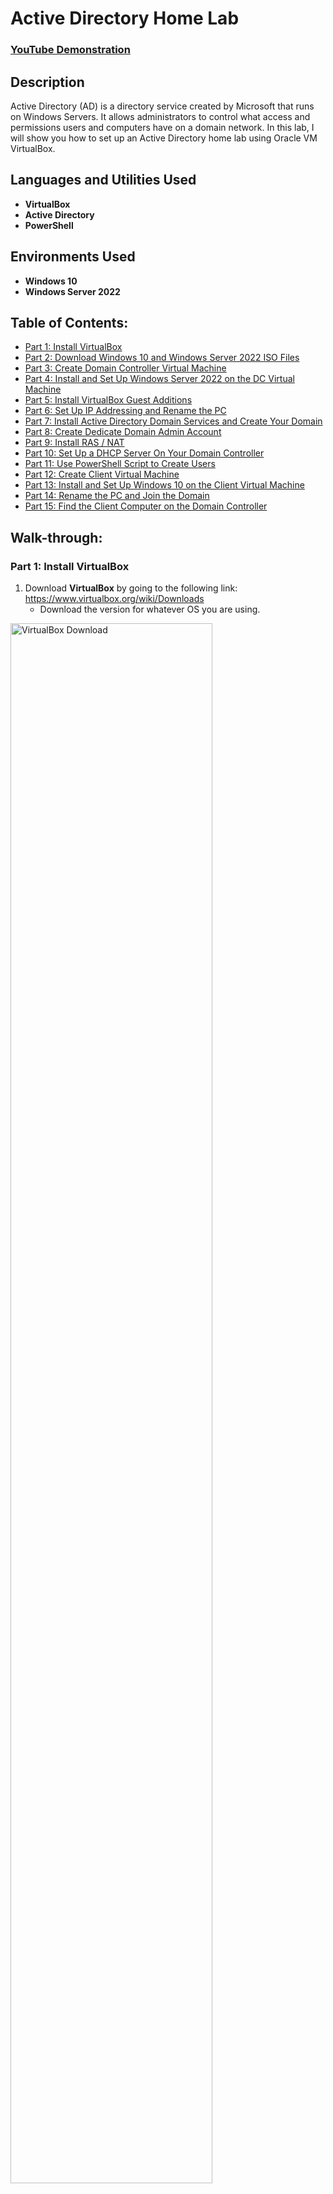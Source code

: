 # Active Directory Home Lab

 ### [YouTube Demonstration](https://youtu.be/7eJexJVCqJo)

## Description
Active Directory (AD) is a directory service created by Microsoft that runs on Windows Servers. It allows administrators to control what access and permissions users and computers have on a domain network. In this lab, I will show you how to set up an Active Directory home lab using Oracle VM VirtualBox.
<br />

## Languages and Utilities Used

* **VirtualBox** 
* **Active Directory**
* **PowerShell**

## Environments Used

* **Windows 10**
* **Windows Server 2022**

## Table of Contents:

   * [Part 1: Install VirtualBox](#part-1-install-virtualbox)
   * [Part 2: Download Windows 10 and Windows Server 2022 ISO Files](#part-2-download-windows-10-and-windows-server-2022-iso-files)
   * [Part 3: Create Domain Controller Virtual Machine](#part-3-create-domain-controller-virtual-machine)
   * [Part 4: Install and Set Up Windows Server 2022 on the DC Virtual Machine](#part-4-install-and-set-up-windows-server-2022-on-the-dc-virtual-machine)
   * [Part 5: Install VirtualBox Guest Additions](#part-5-install-virtualbox-guest-additions)
   * [Part 6: Set Up IP Addressing and Rename the PC](#part-6-set-up-ip-addressing-and-rename-the-pc)
   * [Part 7: Install Active Directory Domain Services and Create Your Domain](#part-7-install-active-directory-domain-services-and-create-your-domain)
   * [Part 8: Create Dedicate Domain Admin Account](#part-8-create-dedicate-domain-admin-account)
   * [Part 9: Install RAS / NAT](#part-9-install-ras--nat)
   * [Part 10: Set Up a DHCP Server On Your Domain Controller](#part-10-set-up-a-dhcp-server-on-your-domain-controller)
   * [Part 11: Use PowerShell Script to Create Users](#part-11-use-powershell-script-to-create-users)
   * [Part 12: Create Client Virtual Machine](#part-12-create-client-virtual-machine)
   * [Part 13: Install and Set Up Windows 10 on the Client Virtual Machine](#part-13-install-and-set-up-windows-10-on-the-client-virtual-machine)
   * [Part 14: Rename the PC and Join the Domain](#part-14-rename-the-pc-and-join-the-domain)
   * [Part 15: Find the Client Computer on the Domain Controller](#part-15-find-the-client-computer-on-the-domain-controller)

## Walk-through:

### Part 1: Install VirtualBox

1. Download **VirtualBox** by going to the following link: https://www.virtualbox.org/wiki/Downloads
   * Download the version for whatever OS you are using.

<img src="https://user-images.githubusercontent.com/117882385/224390278-d7e4222c-6e2c-4eb8-8d43-ec41a3b8ec11.jpg" height="80%" width="80%" alt="VirtualBox Download"/>

2. Download the **VirtualBox Extension Pack** from the same page.

<img src="https://user-images.githubusercontent.com/117882385/224393765-d360956a-1bce-4199-830a-830e4551c8f8.jpg" height="80%" width="80%" alt="VirtualBox Extension Pack Download"/>

4. Open the files you downloaded to install **VirtualBox** and the **VirtualBox Extension Pack**.

### Part 2: Download Windows 10 and Windows Server 2022 ISO Files

1. Download the **media creation tool** from the following link: https://www.microsoft.com/en-us/software-download/windows10

<img src="https://user-images.githubusercontent.com/117882385/224394320-fdba0899-5d7d-4051-9fc0-6e535e95f445.jpg" height="80%" width="80%" alt="Media Tool Download"/>

2. Run the tool and follow the steps to download the **Windows 10 ISO**.
   * There are instructions on the download page for how to use the tool to download the ISO file.

<img src="https://user-images.githubusercontent.com/117882385/224397663-9602b21e-1542-43bf-8f6e-ea403caa68d5.jpg" height="80%" width="80%" alt="Media Tool Download"/>

3. Download the **Windows Server 2022 ISO** from the following link: https://info.microsoft.com/ww-landing-windows-server-2022.html
   * You will have to fill out your information to register for the 180 day free trial in order to download the ISO file.

<img src="https://user-images.githubusercontent.com/117882385/224398317-e1b9868f-5b2f-49a5-8e75-3574c2115523.jpg" height="80%" width="80%" alt="Windows Server 2022 Download"/>

<img src="https://user-images.githubusercontent.com/117882385/224398502-2423adc9-b7a8-4e1a-ad06-e3c34503effd.jpg" height="80%" width="80%" alt="Windows Server 2022 Download"/>

### Part 3: Create Domain Controller Virtual Machine

1. Open **VirtualBox**.
2. Click **New** from the top menu bar to set up a new machine.

<img src="https://user-images.githubusercontent.com/117882385/224441280-8631c621-ded8-4810-ba97-c778ac5b2bbb.jpg" height="80%" width="80%" alt="DC Virtual Machine Creation"/>

3. Name the machine '**DC**' for Domain Controller.
4. From the dropdown next to **Version**, select **Other Windows (64 bit)**, and click **Next**.

<img src="https://user-images.githubusercontent.com/117882385/224441366-df922c98-ad0d-4d63-a20a-5287583c4c86.jpg" height="80%" width="80%" alt="DC Virtual Machine Creation"/>

5. On the next screen set the amount of **RAM** and the number of **CPUs** you want to use.
   * If you have at least 8GB of RAM on your host computer, setting the RAM to 2048MB works pretty well.
   * I suggest setting the processors to at least 2 CPUs.

<img src="https://user-images.githubusercontent.com/117882385/224441587-15a6e9d6-e613-40f2-96b8-027ab11f0d0c.jpg" height="80%" width="80%" alt="DC Virtual Machine Creation"/>

6. Click **Next** through the rest of the screens, and click **Finish** on the last screen.

<img src="https://user-images.githubusercontent.com/117882385/224441678-48b2e4cc-54c6-4e31-96e2-2cf707c133da.jpg" height="80%" width="80%" alt="DC Virtual Machine Creation"/>

7. Select **Settings** from the top menu to edit the settings of the virtual machine you just created.

<img src="https://user-images.githubusercontent.com/117882385/224441749-08b26115-ba8b-4787-b4e7-1e3bda9c980f.jpg" height="80%" width="80%" alt="DC Virtual Machine Creation"/>

8. Go to the **Advanced** tab and set both the dropdowns next to **Shared Clipboard** and **Drag ‘n Drop** to **Bidirectional**.
   * Shared clipboard allows you to copy/paste between your host computer and the virtual machine.
   * Drag ‘n Drop allows you to drag/drop files between your host computer and the virtual machine.

<img src="https://user-images.githubusercontent.com/117882385/224433773-2a570a20-36cb-4f7b-aa43-a10cf459f4ee.jpg" height="80%" width="80%" alt="DC Virtual Machine Creation"/>

9. Select **Network** from the left menu.
   * The first network adapter is already enabled and set to **NAT**. It connects to our home internet. You need to enable a second network adapter that will connect to our internal VirtualBox network.

<img src="https://user-images.githubusercontent.com/117882385/224433868-7205d48f-e381-44ee-a966-d8b14c2f7d90.jpg" height="80%" width="80%" alt="DC Virtual Machine Creation"/>

10. Select **Adapter 2**.
11. Select the checkbox next to **Enable Network Adapter**.
12. From the dropdown next to **Attached to** select **Internal Network**.
13. Click **OK** in the bottom right corner to close the settings.

<img src="https://user-images.githubusercontent.com/117882385/224434172-88a61379-77cd-4b1e-96e8-795f8d84a963.jpg" height="80%" width="80%" alt="DC Virtual Machine Creation"/>

### Part 4: Install and Set Up Windows Server 2022 on the DC Virtual Machine

1. Double click the **DC** virtual machine, and it will start in a new window that appears.
   * Once it has loaded a box will appear that says your virtual machine failed to boot. This is because you have not installed the actual operating system yet.

<img src="https://user-images.githubusercontent.com/117882385/224505813-ebc2b305-c5c8-475a-bb90-082940bf36c5.jpg" height="80%" width="80%" alt="Windows Server 2022 Installation"/>

2. Click the dropdown arrow in the box next to **DVD**, and navigate to the folder where you downloaded the **Windows Server 2022 ISO**.

<img src="https://user-images.githubusercontent.com/117882385/224505534-f4f08ad3-c33e-47a2-b615-8ec8e0cb0891.jpg" height="80%" width="80%" alt="Windows Server 2022 Installation"/>

<img src="https://user-images.githubusercontent.com/117882385/224506425-5b203898-0eb8-4336-9573-b4649dc786c0.jpg" height="80%" width="80%" alt="Windows Server 2022 Installation"/>

3. Select the **Windows Server 2022 ISO** file, and click **Open**.

<img src="https://user-images.githubusercontent.com/117882385/224506302-b6dd876a-95bd-49f8-9cf3-f22734d63eb6.jpg" height="80%" width="80%" alt="Windows Server 2022 Installation"/>

4. Click **Mount and Retry Boot** to restart your virtual machine.

<img src="https://user-images.githubusercontent.com/117882385/224515231-0783677c-2897-4623-b6a1-4e0d813ed48b.jpg" height="80%" width="80%" alt="Windows Server 2022 Installation"/>

5. Once your VM restarts, the **Microsoft Server Operating System Setup** tool will appear. Click **Next** and **Install** now.

<img src="https://user-images.githubusercontent.com/117882385/224515262-fa5c0d30-c3a5-4cd4-8882-5fde0ec7bb06.jpg" height="80%" width="80%" alt="Windows Server 2022 Installation"/>

<img src="https://user-images.githubusercontent.com/117882385/224515265-8b60f1bc-e646-4138-8137-2e14debbdcd3.jpg" height="80%" width="80%" alt="Windows Server 2022 Installation"/>

6. Select **Windows Server 2022 Standard Evaluation (Desktop Experience)**, and click **Next**.
   * If you select an option that does not say ‘Desktop Experience’ you won’t have a GUI.

<img src="https://user-images.githubusercontent.com/117882385/224515309-d6d192f9-7875-4c7a-8b89-151ef646b95c.jpg" height="80%" width="80%" alt="Windows Server 2022 Installation"/>

7. Click the checkbox next to **I accept the license terms**, and click **Next**.

<img src="https://user-images.githubusercontent.com/117882385/224515313-639c5eaf-3246-4daa-8f47-bb2d205c84d3.jpg" height="80%" width="80%" alt="Windows Server 2022 Installation"/>

8. Select **Custom: Install Windows only (advanced)** since this is the first time you are installing Windows on this machine.

<img src="https://user-images.githubusercontent.com/117882385/224515516-dd14c013-cc96-4101-bd0d-9233e0c9008a.jpg" height="80%" width="80%" alt="Windows Server 2022 Installation"/>

9. Click **Next**, and the tool will install **Windows Server 2022** on your machine.
   * During installation your virtual machine will restart several times. You will see a black screen that says '**Press any key to boot from CD or DVD**'. Just do not press any buttons until your machine has booted into Windows.

<img src="https://user-images.githubusercontent.com/117882385/224515654-5fe9ae14-75f8-4ddb-8956-9fb73feb4e2b.jpg" height="80%" width="80%" alt="Windows Server 2022 Installation"/>

<img src="https://user-images.githubusercontent.com/117882385/224515660-034307be-b95b-484c-903d-96a88050ce16.jpg" height="80%" width="80%" alt="Windows Server 2022 Installation"/>

<img src="https://user-images.githubusercontent.com/117882385/224515688-e98f76a8-2d81-44ad-9afc-a963f0668c3c.jpg" height="80%" width="80%" alt="Windows Server 2022 Installation"/>

10. Once your virtual machine has booted into Windows you will need to set a password for the Administrator account.
    * Your password can be anything but I just use something simple like '**Password1**' if you are just using it for a lab environment.

<img src="https://user-images.githubusercontent.com/117882385/224515746-90d207cf-51ff-4c6c-85e4-8384ce739d30.jpg" height="80%" width="80%" alt="Windows Server 2022 Installation"/>

11. Once you are at the Windows lock screen, select **Input** from the top menu of your VM, and select the **Keyboard** to see the keystroke you need to press to unlock your machine. 

12. Select **Insert Ctrl-Alt-Delete**, or press the keystroke you see next to it to unlock your machine.

<img src="https://user-images.githubusercontent.com/117882385/224515748-aa7e4963-4dcd-414f-9d6f-7accd1c90b1e.jpg" height="80%" width="80%" alt="Windows Server 2022 Installation"/>

13. Enter the password you created for the Administrator account to log in to your Windows Server.

<img src="https://user-images.githubusercontent.com/117882385/224515808-99425407-ef21-477f-ac70-7e5f301f2c4a.jpg" height="80%" width="80%" alt="Windows Server 2022 Installation"/>

### Part 5: Install VirtualBox Guest Additions

1. Select **Devices** from the top menu of your VM, and click **Insert Guest Additions CD Image**.

<img src="https://user-images.githubusercontent.com/117882385/224579642-ab19a399-921f-4dfe-bf35-0b424f67b3d3.jpg" height="80%" width="80%" alt="VirtualBox Guest Additions Installation"/>

2. Open **File Explorer** from the bottom menu bar, and click **This PC**.

<img src="https://user-images.githubusercontent.com/117882385/224599787-12a3d080-b57d-49ba-a5ad-eb4cd176699d.jpg" height="80%" width="80%" alt="VirtualBox Guest Additions Installation"/>

3. Under **Devices and drives**, double click **CD Drive (D:) VirtualBox Guest Additions**.

<img src="https://user-images.githubusercontent.com/117882385/224600571-f40154f4-660e-44e9-8abe-5b481f94d896.jpg" height="80%" width="80%" alt="VirtualBox Guest Additions Installation"/>

4. Run the file named **VBoxWindowsAdditions-amd64**.

<img src="https://user-images.githubusercontent.com/117882385/224600590-e00958af-4c72-41a6-9e87-aee6f0960784.jpg" height="80%" width="80%" alt="VirtualBox Guest Additions Installation"/>

5. Click **Next** through the next couple screens, and click **Install**.

<img src="https://user-images.githubusercontent.com/117882385/224599923-60712666-fbb4-41d1-bca3-bb2d93def2e4.jpg" height="80%" width="80%" alt="VirtualBox Guest Additions Installation"/>

<img src="https://user-images.githubusercontent.com/117882385/224599969-641bef50-b0d1-4822-b1e1-487994a99468.jpg" height="80%" width="80%" alt="VirtualBox Guest Additions Installation"/>

<img src="https://user-images.githubusercontent.com/117882385/224599987-0f7f89e7-8969-4412-8b9e-35c0a9e01595.jpg" height="80%" width="80%" alt="VirtualBox Guest Additions Installation"/>

6. After Guest Additions has finished installing, select **I want to manually reboot later**, and click **Finish**.

<img src="https://user-images.githubusercontent.com/117882385/224600149-db9db64f-0c5b-4b48-af8b-9a3dd478f49b.jpg" height="80%" width="80%" alt="VirtualBox Guest Additions Installation"/>

7. Manually shut down the VM by clicking **Start**, clicking the power icon, and clicking **Shut down**.

<img src="https://user-images.githubusercontent.com/117882385/224600165-d37f4417-0652-4765-a3f9-5411c786a269.jpg" height="80%" width="80%" alt="VirtualBox Guest Additions Installation"/>

8. In the little popup that appears, click **Continue**.

<img src="https://user-images.githubusercontent.com/117882385/224600177-debb994c-799f-4bd1-b01e-2825b16a1019.jpg" height="80%" width="80%" alt="VirtualBox Guest Additions Installation"/>

### Part 6: Set Up IP Addressing and Rename the PC

1. Double click the **DC** machine to start it up again.

<img src="https://user-images.githubusercontent.com/117882385/224601921-dc83c6c3-f572-4221-be3c-99e27f9599d3.jpg" height="80%" width="80%" alt="IP Addressing Setup"/>

2. Log in to the Administrator account.

<img src="https://user-images.githubusercontent.com/117882385/224601976-bc8881a4-d424-4235-b0d9-57bc4aa3f648.jpg" height="80%" width="80%" alt="IP Addressing Setup"/>

3. Click the Network icon on the right side of the bottom menu bar, and click **Network** to open the network setting.

<img src="https://user-images.githubusercontent.com/117882385/224601999-f4b16ffc-c96b-4c0c-9e31-e91cbe8ab364.jpg" height="80%" width="80%" alt="IP Addressing Setup"/>

<img src="https://user-images.githubusercontent.com/117882385/224602016-f0f8914e-3c01-4fbe-902e-f6f460e325d6.jpg" height="80%" width="80%" alt="IP Addressing Setup"/>

4. Click **Change adapter options**.
   * You should see two network adapters in the window that pops up. You need to figure out which one connects to your home internet and which one will connect to your internal **VirtualBox** network.

<img src="https://user-images.githubusercontent.com/117882385/224602050-2a5beca9-9b9a-40a7-9a3b-f45cc9f13bb5.jpg" height="80%" width="80%" alt="IP Addressing Setup"/>

<img src="https://user-images.githubusercontent.com/117882385/224602069-7d41457f-7963-4a38-9b87-917e54154242.jpg" height="80%" width="80%" alt="IP Addressing Setup"/>

5. Right click the first network adapter, and select **Status**.

<img src="https://user-images.githubusercontent.com/117882385/224602111-2241d92b-04e4-440b-ae03-c4d1b1fff77c.jpg" height="80%" width="80%" alt="IP Addressing Setup"/>

6. In the window that pops up, click **Details**.

<img src="https://user-images.githubusercontent.com/117882385/224603586-4f6f5f1b-515c-4ec8-8de5-888d4b965d11.jpg" height="80%" width="80%" alt="IP Addressing Setup"/>

7. Check what IP address appears next to **IPv4 Address**.
   * If the IP address looks something like **10.0.2.15** it is probably connected to your home internet.
   * If the IP address looks something like **169.254.196.79**  it connects to the internal network.

<img src="https://user-images.githubusercontent.com/117882385/224603590-f087a3c6-a200-4795-a2ff-c8f6471d93dd.jpg" height="80%" width="80%" alt="IP Addressing Setup"/>

8. Close the **Details** window and the **Status** window.

<img src="https://user-images.githubusercontent.com/117882385/224603591-a15ce8c8-3991-46d4-b343-6d627688f358.jpg" height="80%" width="80%" alt="IP Addressing Setup"/>

9. Repeat **steps 5-8** for the second network adapter.

<img src="https://user-images.githubusercontent.com/117882385/224603799-9ba45ef0-4c28-49b4-805a-895d794281a7.jpg" height="80%" width="80%" alt="IP Addressing Setup"/>

<img src="https://user-images.githubusercontent.com/117882385/224603803-49b9fd83-1c69-4e65-88f5-76ac349713c3.jpg" height="80%" width="80%" alt="IP Addressing Setup"/>

<img src="https://user-images.githubusercontent.com/117882385/224603808-f59022d4-5d12-4b4f-8f3d-6949405c7e8e.jpg" height="80%" width="80%" alt="IP Addressing Setup"/>

10. Right click on the adapter connected to your home internet, and select **Rename**.

<img src="https://user-images.githubusercontent.com/117882385/224604032-fbc49fff-a391-47f6-9e57-23306d7884ef.jpg" height="80%" width="80%" alt="IP Addressing Setup"/>

11. Rename it to something like '**INTERNET**'.

<img src="https://user-images.githubusercontent.com/117882385/224604028-e15874c9-4912-4a94-9f61-dc3e6747e71d.jpg" height="80%" width="80%" alt="IP Addressing Setup"/>

12. Right click on the adapter that connects to the internal network, and select **Rename**.

<img src="https://user-images.githubusercontent.com/117882385/224604031-b01e529c-7e91-414f-96ff-1b41e00c72bb.jpg" height="80%" width="80%" alt="IP Addressing Setup"/>

13. Rename it to something like '**INTERNAL**'.

<img src="https://user-images.githubusercontent.com/117882385/224604814-8e099bf9-15a1-4677-8bb3-4938f396409f.jpg" height="80%" width="80%" alt="IP Addressing Setup"/>

14. Right click on the internal network adapter again, and select **Properties**.

<img src="https://user-images.githubusercontent.com/117882385/224604816-0fde3450-f8a2-4024-b2a1-65e1f9c43b87.jpg" height="80%" width="80%" alt="IP Addressing Setup"/>

15. Double click Internet **Protocol Version 4 (TCP/IPv4)**.

<img src="https://user-images.githubusercontent.com/117882385/224604817-b945bf6d-1ae7-4e5f-be68-c1ac075b61c7.jpg" height="80%" width="80%" alt="IP Addressing Setup"/>

16. Select **Use the following IP address**, and add the following information.
    * **IP address:** 172.16.0.1
    * **Subnet mask:** 255.255.255.0
    * **Default gateway:** (leave blank)
       * You do not need to add a default gateway because the domain controller itself will act as the default gateway.
    * **Preferred DNS server:** 127.0.0.1
       * 127.0.0.1 is a loopback address that refers to your IP address, so you can also use the server's IP address (172.16.0.1) as the DNS instead.

<img src="https://user-images.githubusercontent.com/117882385/224605123-062fe7c2-7116-4ce2-ab7f-05dc5eb3f21e.jpg" height="80%" width="80%" alt="IP Addressing Setup"/>

17. Click **OK** to save your settings.

<img src="https://user-images.githubusercontent.com/117882385/224605125-773fffa7-2e5a-4dd4-ba30-93d4751d88e3.jpg" height="80%" width="80%" alt="IP Addressing Setup"/>

18. Click **OK** again to close the **Properties** window.

<img src="https://user-images.githubusercontent.com/117882385/224605126-4dcc22d6-9b14-4041-98e2-1785c2659a86.jpg" height="80%" width="80%" alt="IP Addressing Setup"/>

19. Right click **Start**, and select **System**.

<img src="https://user-images.githubusercontent.com/117882385/224605241-d6fe3703-172d-41bb-bac9-bd9bbc67f94e.jpg" height="80%" width="80%" alt="Renaming the PC"/>

20. Click **Rename this PC**.

<img src="https://user-images.githubusercontent.com/117882385/224605242-8742927a-aa86-4705-9604-3f5f6a6c6e00.jpg" height="80%" width="80%" alt="Renaming the PC"/>

21. Rename it something like '**DC**' for Domain Controller, and click **Next**.

<img src="https://user-images.githubusercontent.com/117882385/224605916-0bd96565-2025-4290-b81b-9f95c1561f60.jpg" height="80%" width="80%" alt="Renaming the PC"/>

22. Click **Restart now**.

<img src="https://user-images.githubusercontent.com/117882385/224605918-1607b957-1434-4311-9994-238b360c53a6.jpg" height="80%" width="80%" alt="Renaming the PC"/>

23. In the little popup that appears, click **Continue**.

<img src="https://user-images.githubusercontent.com/117882385/224605919-2f304f2c-2027-4b05-80ef-ab0b4bb3aeed.jpg" height="80%" width="80%" alt="Renaming the PC"/>

### Part 7: Install Active Directory Domain Services, and Create Your Domain

1. Once you VM has restarted, log in to the **Administrator** account.

<img src="https://user-images.githubusercontent.com/117882385/224820059-654eb436-6569-4cef-ab93-b12eee32d148.jpg" height="80%" width="80%" alt="Active Directory Domain Services Installation"/>

2. The **Server Manager Dashboard** will automatically load up, and you need to click **Add roles and features** to open the **Add Roles and Features Wizard**.

<img src="https://user-images.githubusercontent.com/117882385/224820064-68e27ed4-0cac-4b39-908c-550a89976c1a.jpg" height="80%" width="80%" alt="Active Directory Domain Services Installation"/>

3. Click **Next** until you get to the page titled **Select destination server**.

<img src="https://user-images.githubusercontent.com/117882385/224820554-f43337f1-d206-4060-ac66-220067627b55.jpg" height="80%" width="80%" alt="Active Directory Domain Services Installation"/>

<img src="https://user-images.githubusercontent.com/117882385/224820549-f8a53ed1-474f-429b-921b-fb0d19aca93a.jpg" height="80%" width="80%" alt="Active Directory Domain Services Installation"/>

4. You should see the server you created named **DC**. Select it, and click **Next**.

<img src="https://user-images.githubusercontent.com/117882385/224820551-5009af3b-4c0d-4f74-ae96-f746dc9cbfde.jpg" height="80%" width="80%" alt="Active Directory Domain Services Installation"/>

5. On the next page titled **Select server roles**, click the box next to **Active Directory Domain Services**.

<img src="https://user-images.githubusercontent.com/117882385/224820552-b2530968-d71b-4fc7-9970-afc8a07b4c11.jpg" height="80%" width="80%" alt="Active Directory Domain Services Installation"/>

6. In the popup that appears, click **Add Features**.

<img src="https://user-images.githubusercontent.com/117882385/224871014-a5676608-edd1-45e3-af6f-e32d10879f46.jpg" height="80%" width="80%" alt="Active Directory Domain Services Installation"/>

7. Click **Next** through the next few pages, and click **Install**.

<img src="https://user-images.githubusercontent.com/117882385/224871005-5e5ee90c-7151-4128-9750-f57466137852.jpg" height="80%" width="80%" alt="Active Directory Domain Services Installation"/>

<img src="https://user-images.githubusercontent.com/117882385/224871009-e43405f7-f3ce-486d-954a-0cd4608efd09.jpg" height="80%" width="80%" alt="Active Directory Domain Services Installation"/>

<img src="https://user-images.githubusercontent.com/117882385/224871010-b32b5068-59c3-4e30-a9c0-edcae9cf4c9e.jpg" height="80%" width="80%" alt="Active Directory Domain Services Installation"/>

<img src="https://user-images.githubusercontent.com/117882385/224871012-23bfcc78-86ae-435d-b94e-cc9ba87558b1.jpg" height="80%" width="80%" alt="Active Directory Domain Services Installation"/>

8. Click **Close** to exit the **Add Roles and Features Wizard**.

<img src="https://user-images.githubusercontent.com/117882385/224871599-326b1442-a005-4856-9e0b-83d7d272440f.jpg" height="80%" width="80%" alt="Active Directory Domain Services Installation"/>

9. On the top right side of the **Server Manager Dashboard** you should see a flag icon with a yellow warning icon next to it. Click it.

<img src="https://user-images.githubusercontent.com/117882385/224871604-d8cc9b8f-6fcd-4bec-9e86-e60914e5a457.jpg" height="80%" width="80%" alt="Domain Creation"/>

10. From the menu that drops down, click **Promote this server to a domain controller**. This will open the **Active Directory Domain Services Configuration Wizard**.

<img src="https://user-images.githubusercontent.com/117882385/224871607-af0464e0-3927-4866-ba20-aac7410c79a3.jpg" height="80%" width="80%" alt="Domain Creation"/>

11. Select **Add a new forest**.
12. In the box next to **Root domain name**, add your domain name, and click **Next**.
    * You can name the domain anything you want, but for the purposes of this lab just use '**mydomain.com**'.

<img src="https://user-images.githubusercontent.com/117882385/224871608-66b34018-5547-400a-accc-ce4a8fdd9f85.jpg" height="80%" width="80%" alt="Domain Creation"/>

13. Type in a password and click **Next**. 
    * I suggest using '**Password1**' again if you are only using this for the lab.

<img src="https://user-images.githubusercontent.com/117882385/224871912-077b3383-0aa0-4a94-bc15-cf1756ed7b85.jpg" height="80%" width="80%" alt="Domain Creation"/>

14. Click **Next** through the next few pages, and click **Install**.

<img src="https://user-images.githubusercontent.com/117882385/224871918-1f6ee3d0-3a64-482a-ab92-c9886d9f13ef.jpg" height="80%" width="80%" alt="Domain Creation"/>

<img src="https://user-images.githubusercontent.com/117882385/224871920-19772698-8a0f-40d6-a398-d8526fa2f6e8.jpg" height="80%" width="80%" alt="Domain Creation"/>

<img src="https://user-images.githubusercontent.com/117882385/224871923-bf07f057-753e-436b-8800-97ca318146c8.jpg" height="80%" width="80%" alt="Domain Creation"/>

<img src="https://user-images.githubusercontent.com/117882385/224871924-442385ab-3679-4652-8865-78b0419bbb8a.jpg" height="80%" width="80%" alt="Domain Creation"/>

<img src="https://user-images.githubusercontent.com/117882385/224871926-dadcbe44-9bb9-412a-9cf4-629ae44beb63.jpg" height="80%" width="80%" alt="Domain Creation"/>

15. Once it has finished installing, you will see a popup that says '**You are about to be signed out**'. Click **Close**, and your VM will automatically restart.

<img src="https://user-images.githubusercontent.com/117882385/224872832-04b7bd0a-bc4f-4abd-85bf-fc5ab68cc1ba.jpg" height="80%" width="80%" alt="Domain Creation"/>

16. Once your VM has loaded back up, log in to the **Administrator** account again.
    * You will notice your account name now says '**MYDOMAIN\Administrator**'.

<img src="https://user-images.githubusercontent.com/117882385/224872833-6cff9ce7-128a-4212-a7ee-5a69379e0738.jpg" height="80%" width="80%" alt="Domain Creation"/>

### Part 8: Create Dedicate Domain Admin Account

1. Click **Start**, and select **Windows Administrative Tools**.

<img src="https://user-images.githubusercontent.com/117882385/224877711-7a5191ed-0036-4cba-a65c-decf231b07d4.jpg" height="80%" width="80%" alt="Domain Admin Account Creation"/>

2. From the options that drop down click **Active Directory Users and Computers**.

<img src="https://user-images.githubusercontent.com/117882385/224877714-8e5c797d-686c-461c-a63e-421dbd444acc.jpg" height="80%" width="80%" alt="Domain Admin Account Creation"/>

3. In the window that appears, right click **mydomain.com**.

<img src="https://user-images.githubusercontent.com/117882385/224877715-823fa8ca-bee2-4f62-9689-48e84ca20659.jpg" height="80%" width="80%" alt="Domain Admin Account Creation"/>

4. Hover over **New**, and select **Organizational Unit**.

<img src="https://user-images.githubusercontent.com/117882385/224877716-a3506d85-34b4-4513-8d6a-4f4bd86db798.jpg" height="80%" width="80%" alt="Domain Admin Account Creation"/>

5. In the box under Name, put it something like '**ADMINS**'. 

6. [OPTIONAL] Uncheck the box next to **Protect container from accidental deletion**, and click **OK**.
   * This just makes it easier to delete later.

<img src="https://user-images.githubusercontent.com/117882385/224877707-0c695f4f-8e57-4ae1-8917-cedb70218736.jpg" height="80%" width="80%" alt="Domain Admin Account Creation"/>

7. Right click the Organization Unit you just created named **ADMINS**.

<img src="https://user-images.githubusercontent.com/117882385/224877941-fef9f2a6-8c56-4e02-be53-8921d563c99f.jpg" height="80%" width="80%" alt="Domain Admin Account Creation"/>

8. Hover over **New**, and select **User**.

<img src="https://user-images.githubusercontent.com/117882385/224877942-726b16a0-9896-4290-b290-a700775667e3.jpg" height="80%" width="80%" alt="Domain Admin Account Creation"/>

9. Fill out the name information using your name.

10. In the box under **User logon name**, add a user name for your admin account, and click **Next**.

<img src="https://user-images.githubusercontent.com/117882385/224877943-4f22fc0a-e694-4326-bc15-9a68b925eb05.jpg" height="80%" width="80%" alt="Domain Admin Account Creation"/>

11. Create a password. Again you can use '**Password1**'.

12. Uncheck the box next to **User must change password at next logon**, and check the box next to **Password never expires**.

<img src="https://user-images.githubusercontent.com/117882385/224877940-b00ec27c-c2f4-4dbe-a8ab-59c0547f10cb.jpg" height="80%" width="80%" alt="Domain Admin Account Creation"/>

13. Click **Next**, and click **Finish**.

<img src="https://user-images.githubusercontent.com/117882385/224879067-e30efd72-7746-4f49-9d2a-a590a2862401.jpg" height="80%" width="80%" alt="Domain Admin Account Creation"/>

<img src="https://user-images.githubusercontent.com/117882385/224879076-6ca50c9c-b574-4be1-a544-3f2fc178e843.jpg" height="80%" width="80%" alt="Domain Admin Account Creation"/>

14. The user you just created will now appear in the **Active Directory Users and Computers** window. Right click the user, and select **Properties**.

<img src="https://user-images.githubusercontent.com/117882385/224879081-4d7dac2f-d785-4d0d-a2ab-f29e362a412d.jpg" height="80%" width="80%" alt="Domain Admin Account Creation"/>

15. In the properties window, select the **Member of tab**, and click **Add**.

<img src="https://user-images.githubusercontent.com/117882385/224879085-3dcf9012-7ab5-4086-91e6-22f7af527707.jpg" height="80%" width="80%" alt="Domain Admin Account Creation"/>

16. In the box under **Enter the object names to select**, type '**domain admins**'.

<img src="https://user-images.githubusercontent.com/117882385/224879088-c575503c-492e-4b62-b94d-224d6e29de9d.jpg" height="80%" width="80%" alt="Domain Admin Account Creation"/>

17. Click **Check Names**, and click **OK**.

<img src="https://user-images.githubusercontent.com/117882385/224879429-cea7ddc1-6f9a-45e4-8dcc-d87b91de30c2.jpg" height="80%" width="80%" alt="Domain Admin Account Creation"/>

<img src="https://user-images.githubusercontent.com/117882385/224879433-5fc5aa9b-523d-4482-b785-b74c03f7ba65.jpg" height="80%" width="80%" alt="Domain Admin Account Creation"/>

18. In the Properties window click **Apply** and **OK**.

<img src="https://user-images.githubusercontent.com/117882385/224879434-ce89a8f3-1cf9-49b6-a1f3-20267660e787.jpg" height="80%" width="80%" alt="Domain Admin Account Creation"/>

<img src="https://user-images.githubusercontent.com/117882385/224879436-a13e9356-0fc1-4a3d-b049-f5ba9c5a1356.jpg" height="80%" width="80%" alt="Domain Admin Account Creation"/>

19. Click **Start** and sign out.

<img src="https://user-images.githubusercontent.com/117882385/224879438-634e1c19-4705-474c-b720-704d8d7d9159.jpg" height="80%" width="80%" alt="Domain Admin Account Creation"/>

20. On the login screen, click **Other user** in the bottom left corner.

<img src="https://user-images.githubusercontent.com/117882385/224879805-4e2362f7-0ce4-4d86-b612-79e55c515810.jpg" height="80%" width="80%" alt="Domain Admin Account Creation"/>

21. Log in with the new admin user account info you created in **steps 10 and 11**.

<img src="https://user-images.githubusercontent.com/117882385/224879802-35ade2b8-e764-4f7f-87f5-0ea9257856ab.jpg" height="80%" width="80%" alt="Domain Admin Account Creation"/>

### Part 9: Install RAS / NAT

1. Click **Add roles and features** on the **Server Manager Dashboard** to open the **Add Roles and Features Wizard**.

<img src="https://user-images.githubusercontent.com/117882385/224881412-65995d40-e079-4759-a190-446959132ce9.jpg" height="80%" width="80%" alt="Routing Installation"/>

2. Click **Next** until you reach the **Select server roles** page.

<img src="https://user-images.githubusercontent.com/117882385/224881416-d256b748-57da-41ad-b13e-a4ee158e33cf.jpg" height="80%" width="80%" alt="Routing Installation"/>

<img src="https://user-images.githubusercontent.com/117882385/224881418-4410c9e8-6b77-4036-9135-5f9029783c0f.jpg" height="80%" width="80%" alt="Routing Installation"/>

<img src="https://user-images.githubusercontent.com/117882385/224881420-fb00a96d-1728-4b8f-b294-3ee5ef2ea906.jpg" height="80%" width="80%" alt="Routing Installation"/>

3. Check the box next to **Remote Access**.

<img src="https://user-images.githubusercontent.com/117882385/224881421-690edb3f-3e0b-4eb1-bb0e-3082028cef44.jpg" height="80%" width="80%" alt="Routing Installation"/>

4. Click **Next** until you reach the **Select role services** page.

<img src="https://user-images.githubusercontent.com/117882385/224881759-cd991454-3689-472e-b274-12cebb82bcaf.jpg" height="80%" width="80%" alt="Routing Installation"/>

<img src="https://user-images.githubusercontent.com/117882385/224881760-e18e06a1-17d8-4970-8196-dbba9340d82f.jpg" height="80%" width="80%" alt="Routing Installation"/>

<img src="https://user-images.githubusercontent.com/117882385/224881762-982fae4d-00b9-465e-b53a-bf82df4b2f69.jpg" height="80%" width="80%" alt="Routing Installation"/>

5. Click the box next to **Routing**.

<img src="https://user-images.githubusercontent.com/117882385/224881765-6d9c517b-6f6b-405e-9d39-a006883a6a97.jpg" height="80%" width="80%" alt="Routing Installation"/>

6. In the window that pops up click **Add Features**.

<img src="https://user-images.githubusercontent.com/117882385/224881766-bf82f0fe-da56-4174-897d-3f190dd6e79c.jpg" height="80%" width="80%" alt="Routing Installation"/>

7. Click **Next** through the next few pages, and click **Install**.

<img src="https://user-images.githubusercontent.com/117882385/224882076-add69750-ccd2-4912-b7a8-72b31993a4a3.jpg" height="80%" width="80%" alt="Routing Installation"/>

<img src="https://user-images.githubusercontent.com/117882385/224882078-4e26ef40-c9f6-4e6c-b2e0-c4ba85c729a6.jpg" height="80%" width="80%" alt="Routing Installation"/>

<img src="https://user-images.githubusercontent.com/117882385/224882079-b7506aa9-9a2e-4b35-945c-58fb6cc9e3db.jpg" height="80%" width="80%" alt="Routing Installation"/>

<img src="https://user-images.githubusercontent.com/117882385/224882080-745bc64e-de08-4600-a371-d74f33f71084.jpg" height="80%" width="80%" alt="Routing Installation"/>

8. Close the **Add Roles and Features Wizard**.

<img src="https://user-images.githubusercontent.com/117882385/224882081-43d01d1c-f9d8-435c-ae49-b2d7f8690c68.jpg" height="80%" width="80%" alt="Routing Installation"/>

9. Select **Tools** from the top right side of the **Server Manager Dashboard**, and click **Routing and Remote Access** from the dropdown menu. 

<img src="https://user-images.githubusercontent.com/117882385/224882408-161e7beb-768a-4c55-a600-e85b54066ddb.jpg" height="80%" width="80%" alt="Routing Installation"/>

10. In the **Routing and Remote Access** window, right click **DC (local)**, and select **Configure and Enable Routing and Remote Access** to open the **Routing and Remote Access Setup Wizard**.

<img src="https://user-images.githubusercontent.com/117882385/224882410-e273587b-3a50-470d-8022-aee391f013f4.jpg" height="80%" width="80%" alt="Routing Installation"/>

11. Click **Next** to reach the **Configuration** page.

<img src="https://user-images.githubusercontent.com/117882385/224882411-d9168fc9-01a6-4e1f-b47b-244ac8aaafda.jpg" height="80%" width="80%" alt="Routing Installation"/>

12. Select **Network address translation (NAT)**, and click **Next**.

<img src="https://user-images.githubusercontent.com/117882385/224882413-ac12c13e-af67-4533-9d3b-d658aaba755c.jpg" height="80%" width="80%" alt="Routing Installation"/>

13. Make sure **Use this public interface to connect to the internet** is selected.

14. Under **Network interfaces**, select the one you named '**INTERNET**', and click **Next**.

<img src="https://user-images.githubusercontent.com/117882385/224882405-d00b5340-e29a-429e-8049-f978cc538c57.jpg" height="80%" width="80%" alt="Routing Installation"/>

15. Click **Finish** to complete setup.

<img src="https://user-images.githubusercontent.com/117882385/224882670-e2b1a375-15f6-4c46-8538-2a7b56c68674.jpg" height="80%" width="80%" alt="Routing Installation"/>

16. In the **Routing and Remote Access** window you should now see a little icon with a green arrow pointing up next to **DC (local)**.

<img src="https://user-images.githubusercontent.com/117882385/224882671-46fb31b5-eac2-43b6-99e5-80acdb08623a.jpg" height="80%" width="80%" alt="Routing Installation"/>

### Part 10: Set Up a DHCP Server On Your Domain Controller

1. Click **Add roles and features** on the **Server Manager Dashboard** to open the **Add Roles and Features Wizard**.

<img src="https://user-images.githubusercontent.com/117882385/224885160-29487b4d-850e-4fe1-8251-b36f2b96409e.jpg" height="80%" width="80%" alt="Routing Installation"/>

2. Click **Next** until you reach the **Select server roles** page.

3. Check the box next to **DHCP Server**.

<img src="https://user-images.githubusercontent.com/117882385/224887222-3563dadf-986a-49ee-bc6d-bf60aede5005.jpg" height="80%" width="80%" alt="Routing Installation"/>

4. In the window that pops up, click **Add Features**.

<img src="https://user-images.githubusercontent.com/117882385/224885166-a9602a3b-de6f-46c6-9bbe-9a9e466009c5.jpg" height="80%" width="80%" alt="Routing Installation"/>

5. Click **Next** through the next few pages and click **Install**.

<img src="https://user-images.githubusercontent.com/117882385/224885167-18ef3ac1-9c09-4b72-babf-54a30ec52a52.jpg" height="80%" width="80%" alt="Routing Installation"/>

6. Close the **Add Roles and Features Wizard**.

<img src="https://user-images.githubusercontent.com/117882385/224885168-2cb451a5-0100-407e-b0ec-8fef1830aae7.jpg" height="80%" width="80%" alt="Routing Installation"/>

7. Select **Tools** from the top right side of the **Server Manager Dashboard**, and click **DHCP** from the dropdown menu.

<img src="https://user-images.githubusercontent.com/117882385/224885169-cd1763e6-3689-4240-8474-502209720591.jpg" height="80%" width="80%" alt="Routing Installation"/>

8. In the **DHCP** window, select your DHCP server by clicking **dc.mydomain.com**. 

<img src="https://user-images.githubusercontent.com/117882385/224885170-e6751edf-ddf7-43d7-b691-088f14012dd4.jpg" height="80%" width="80%" alt="Routing Installation"/>

9. Right click **IPv4**, and select **New Scope**. 

<img src="https://user-images.githubusercontent.com/117882385/224885171-02c7e043-20e4-4fac-84c3-249268bed9d3.jpg" height="80%" width="80%" alt="Routing Installation"/>

10. In the **New Scope Wizard** window that appears, click **Next**.

<img src="https://user-images.githubusercontent.com/117882385/224885720-08d4c016-7d80-42bd-ad03-1d1b22c488e0.jpg" height="80%" width="80%" alt="Routing Installation"/>

11. On the **Name Scope** page, enter the name of the scope in the box next to **Name**, and click **Next**.
    * You can name the scope after what the IP range is (**172.16.0.100-200**)

<img src="https://user-images.githubusercontent.com/117882385/224885722-6245adb6-cb3e-4c0c-b489-16fbcca2d666.jpg" height="80%" width="80%" alt="Routing Installation"/>

12. On the **IP Address Range** page, enter the following information:
    * **Start IP address:** 172.16.0.100
    * **End IP address:** 172.16.0.200
    * **Length:** 24
    * **Subnet mask:** 255.255.255.0

<img src="https://user-images.githubusercontent.com/117882385/224885723-a49e9ab7-2c87-43f2-a32f-aacf0a3cf281.jpg" height="80%" width="80%" alt="Routing Installation"/>

13. Click **Next** to get to the **Add Exclusions and Delay** page.
    * This page allows you to add any IP addresses you don’t want to give out, but you can leave it blank for this lab.

<img src="https://user-images.githubusercontent.com/117882385/224885724-61443dbd-0655-4d67-9236-cac14ae24b8a.jpg" height="80%" width="80%" alt="Routing Installation"/>

14. Click **Next** to get to the **Lease Duration** page.
    * This page allows you to set how long a computer can have an IP address before it needs to be refreshed. You can leave it at **8 days** for this lab.

<img src="https://user-images.githubusercontent.com/117882385/224885726-1e5c91fa-473b-4818-8e1a-04edb13d2600.jpg" height="80%" width="80%" alt="Routing Installation"/>

15. Click **Next** to reach the **Configure DHCP Options** page, and make sure **Yes, I want to configure these options now** is selected.

<img src="https://user-images.githubusercontent.com/117882385/224885716-d1449ac0-e074-4b18-b2aa-460ec0f1a459.jpg" height="80%" width="80%" alt="Routing Installation"/>

16. Click **Next** to reach the **Router(Default Gateway)** page.

17. In the box under **IP address** enter the Domain Controllers IP address (**172.16.0.1**), and click **Add**.

<img src="https://user-images.githubusercontent.com/117882385/224885719-f5c0f8d2-48f7-45ca-a827-bc0d9d827b08.jpg" height="80%" width="80%" alt="Routing Installation"/>

18. Click **Next** through the next few pages, and click **Finish**.

<img src="https://user-images.githubusercontent.com/117882385/224886286-50e49358-3f53-4127-a7fc-91faba7a4acd.jpg" height="80%" width="80%" alt="Routing Installation"/>

<img src="https://user-images.githubusercontent.com/117882385/224886288-9b5b37b9-d242-48c3-8d80-eb8f233cd44b.jpg" height="80%" width="80%" alt="Routing Installation"/>

<img src="https://user-images.githubusercontent.com/117882385/224886290-fdd87289-ccb0-48b3-824c-18f0952a8926.jpg" height="80%" width="80%" alt="Routing Installation"/>

<img src="https://user-images.githubusercontent.com/117882385/224886291-fedf92c7-b3ec-4fa7-90c9-350ce077af6d.jpg" height="80%" width="80%" alt="Routing Installation"/>

<img src="https://user-images.githubusercontent.com/117882385/224886292-79257cea-66df-4f8f-acdc-2589bae708f7.jpg" height="80%" width="80%" alt="Routing Installation"/>


19. In the **DHCP** window, right click your server (**dc.mydomain.com**), and select **Authorize**.

<img src="https://user-images.githubusercontent.com/117882385/224886692-3100e8ab-35db-4150-bb16-a184a81f6be7.jpg" height="80%" width="80%" alt="Routing Installation"/>

20. Right click the server again, and select **Refresh**.
    * Next to **IPv4** you should now see an icon with a green check mark indicating it is online now.
    * If you click the dropdown arrow next to **IPv4** you should also see the scope you just created.

<img src="https://user-images.githubusercontent.com/117882385/224886693-500b83ad-1ffd-4412-8424-0a17df65bf47.jpg" height="80%" width="80%" alt="Routing Installation"/>

<img src="https://user-images.githubusercontent.com/117882385/224886694-177a9a5b-35d3-4296-8682-681a2aa31f1e.jpg" height="80%" width="80%" alt="Routing Installation"/>

<img src="https://user-images.githubusercontent.com/117882385/224886688-30cdf92d-1d6d-486d-8136-dae975ca1ab9.jpg" height="80%" width="80%" alt="Routing Installation"/>

### Part 11: Use PowerShell Script to Create Users

1. From the **Server Manager Dashboard**, click **Configure this local server**.

<img src="https://user-images.githubusercontent.com/117882385/224910801-42bd2bdd-6f91-41ef-a04f-2bfee856ae11.jpg" width="80%" alt="User Creation with Powershell Script"/>

2. Next to **IE Enhanced Security Configuration**, click **On**.

<img src="https://user-images.githubusercontent.com/117882385/224910783-80103f6f-8583-4d26-aa27-75ea3e5122da.jpg" width="80%" alt="User Creation with Powershell Script"/>

3. Select **Off** under **Administrators and Users**, and click **OK**. 

<img src="https://user-images.githubusercontent.com/117882385/224910789-30c3092c-ad95-4be3-a09c-cb742c550c85.jpg" width="80%" alt="User Creation with Powershell Script"/>

4. Open **Microsoft Edge**, and click **Get started**.

<img src="https://user-images.githubusercontent.com/117882385/224910791-5e3bb2cd-2aa7-44bd-ae0a-fc821d458fad.jpg" width="80%" alt="User Creation with Powershell Script"/>

5. Click **Continue**, and **Continue without signing in**. 

<img src="https://user-images.githubusercontent.com/117882385/224910793-9430f4c3-3403-4dfd-b729-e80b8bc081ab.jpg" width="80%" alt="User Creation with Powershell Script"/>

<img src="https://user-images.githubusercontent.com/117882385/224910796-a8d8e325-0a72-4a03-a55f-5b0994d5f5dd.jpg" width="80%" alt="User Creation with Powershell Script"/>

6. Download the PowerShell script using the following link: https://github.com/joshmadakor1/AD_PS/archive/refs/heads/master.zip

<img src="https://user-images.githubusercontent.com/117882385/224910798-e422f994-fd68-40a7-9369-77761fe41552.jpg" width="80%" alt="User Creation with Powershell Script"/>

<img src="https://user-images.githubusercontent.com/117882385/224910799-6e613c03-98f1-4997-9d6f-a9d6a581b33c.jpg" width="80%" alt="User Creation with Powershell Script"/>

7. Open **File Explorer** and click the **Downloads** folder. 

<img src="https://user-images.githubusercontent.com/117882385/225100418-21f0c4a2-1fad-4e2b-b35e-30976055818a.jpg" width="80%" alt="User Creation with Powershell Script"/>

<img src="https://user-images.githubusercontent.com/117882385/225100421-a07fcafc-917c-4bf1-a60f-e0461a12aeba.jpg" width="80%" alt="User Creation with Powershell Script"/>

8. Open the **AD_PS-master.zip** file.

<img src="https://user-images.githubusercontent.com/117882385/225100424-29f3549f-7fa6-44d7-b4da-169bc0e64e07.jpg" width="80%" alt="User Creation with Powershell Script"/>

9. Drag the **AD_PS-master** folder to the desktop.

<img src="https://user-images.githubusercontent.com/117882385/225100425-71f33ded-18d3-4969-8141-19c4b2df1244.jpg" width="80%" alt="User Creation with Powershell Script"/>

10. Open then **AD_PS-master** folder. You will see a PowerShell script file named **1_CREATE_USERS** and a text file named **names**.

<img src="https://user-images.githubusercontent.com/117882385/225100429-41617204-6763-4e9f-9b66-30f90fdf9cd1.jpg" width="80%" alt="User Creation with Powershell Script"/>

11. Open the **names** file, and add your name at the top of the file.
    * This file contains about 1000 randomized users that will be added to Active Directory once you run the PowerShell script.

<img src="https://user-images.githubusercontent.com/117882385/225100435-59f65c18-061f-4e23-8cfd-fbb66e3a8689.jpg" width="80%" alt="User Creation with Powershell Script"/>

<img src="https://user-images.githubusercontent.com/117882385/225100412-a34c1172-1c54-4a28-9670-5041e83e767f.jpg" width="80%" alt="User Creation with Powershell Script"/>

12. Click **Start**, and select **Windows PowerShell**.

<img src="https://user-images.githubusercontent.com/117882385/225101135-f7481640-d4c0-4fd7-9140-97e128e757c7.jpg" width="80%" alt="User Creation with Powershell Script"/>

13. Right click **PowerShell ISE**, hover over **More**, and click **Run as administrator**.

<img src="https://user-images.githubusercontent.com/117882385/225101136-d8f46399-7dae-48c7-b752-88cc4fbfdfa3.jpg" width="80%" alt="User Creation with Powershell Script"/>

14. Click **Yes** when asked '**Do you want to allow this app to make changes to your device?**'.

<img src="https://user-images.githubusercontent.com/117882385/225101137-c971a406-b212-48d9-ba12-37806a43eb57.jpg" width="80%" alt="User Creation with Powershell Script"/>

15. Click the open scripts icon from the top menu bar, navigate the **1_CREATE_USERS** script, and open it.

<img src="https://user-images.githubusercontent.com/117882385/225101139-f400c77c-ce9f-4de7-b4f4-a428b1d68bdd.jpg" width="80%" alt="User Creation with Powershell Script"/>

<img src="https://user-images.githubusercontent.com/117882385/225101142-3507df27-e8db-4cdf-8afe-8694e2d8aa4b.jpg" width="80%" alt="User Creation with Powershell Script"/>

16. Enter the following command in PowerShell:
    * PS C:\Windows\system32> **Set-ExecutionPolicy unrestricted**

<img src="https://user-images.githubusercontent.com/117882385/225101145-9aa50a7e-4dee-432a-9883-8101aebf4841.jpg" width="80%" alt="User Creation with Powershell Script"/>

17. Click **Yes to All** in the popup that appears.

<img src="https://user-images.githubusercontent.com/117882385/225101148-1c66d9b8-8b82-406f-85df-5538870e4af8.jpg" width="80%" alt="User Creation with Powershell Script"/>

18. Enter the following commands in PowerShell:
    * C:\Windows\system32> **cd c:\users\a-emann\desktop\AD_PS-master** 
     * Replace a-emann with your own username.

<img src="https://user-images.githubusercontent.com/117882385/225101150-7005a806-6e6d-4960-9b08-e0cfcd717e99.jpg" width="80%" alt="User Creation with Powershell Script"/>

19. Click the play button to run the script.

<img src="https://user-images.githubusercontent.com/117882385/225101878-2c564389-dada-43de-83b6-8d3b599cf19d.jpg" width="80%" alt="User Creation with Powershell Script"/>

20. In the popup that appears, click **Run once**.
    * To confirm that the script worked, you can go back to **Active Directory Users and Computers**. You should now see a **USERS** folder under your domain with all the users the script just created.
    * You may need to right click your domain, and select **Refresh** to see all the new users.

<img src="https://user-images.githubusercontent.com/117882385/225101882-0f220a70-9c63-4dac-a01e-53b3da5a43f7.jpg" width="80%" alt="User Creation with Powershell Script"/>

<img src="https://user-images.githubusercontent.com/117882385/225101886-9ccfb58f-f5ed-4717-97c6-265c3163e92b.jpg" width="80%" alt="User Creation with Powershell Script"/>

<img src="https://user-images.githubusercontent.com/117882385/225101891-380269cc-2e25-4423-bc39-1ad8fe7c5642.jpg" width="80%" alt="User Creation with Powershell Script"/>

21. Minimize your Domain Controller virtual machine.

<img src="https://user-images.githubusercontent.com/117882385/225101892-2a362afb-e407-4821-941a-f47d0fc2703d.jpg" width="80%" alt="User Creation with Powershell Script"/>

<h3>Part 12: Create Client Virtual Machine</h3>

1. Go back to **VirtualBox**.

<img src="https://user-images.githubusercontent.com/117882385/225107993-8e2f9fc6-bd09-4b40-b58f-8537f512544a.jpg" width="80%" alt="CLIENT1 Virtual Machine Creation"/>

2. Click **New** from the top menu bar to set up a new machine.

<img src="https://user-images.githubusercontent.com/117882385/225107994-a946e8a2-05e4-4e8f-8de1-e9dca0370b1b.jpg" width="80%" alt="CLIENT1 Virtual Machine Creation"/>

3. Name the machine '**CLIENT1**'.

4. From the dropdown next to **Version**, select **Windows 10 (64 bit)**, and click **Next**.

<img src="https://user-images.githubusercontent.com/117882385/225107997-186e4fe5-d118-47ab-aafa-ecc2345db346.jpg" width="80%" alt="CLIENT1 Virtual Machine Creation"/>

5. On the next screen set the amount of **RAM** and the number of **CPUs** you want to use.
   * If you have at least 8GB of RAM on your host computer, setting the ram to 2048MB works pretty well.
   * I suggest setting the processors to at least 2 CPUs.

<img src="https://user-images.githubusercontent.com/117882385/225108002-52f10bee-cb1c-4c55-8253-c31cd0399f3b.jpg" width="80%" alt="CLIENT1 Virtual Machine Creation"/>

6. You can click **Next** through the rest of the screens, and click **Finish** on the last screen.

<img src="https://user-images.githubusercontent.com/117882385/225108004-97d88d63-18b8-4d99-85e3-83ed8eb4b739.jpg" width="80%" alt="CLIENT1 Virtual Machine Creation"/>

<img src="https://user-images.githubusercontent.com/117882385/225108005-32a0402e-e193-4c31-811f-0774c6ce2d80.jpg" width="80%" alt="CLIENT1 Virtual Machine Creation"/>

<img src="https://user-images.githubusercontent.com/117882385/225107989-e7e64ec3-2f83-46dd-ae1a-68b5d2830227.jpg" width="80%" alt="CLIENT1 Virtual Machine Creation"/>

7. Select **Settings** from the top menu to edit the settings of the virtual machine you just created.

<img src="https://user-images.githubusercontent.com/117882385/225109389-efe09766-e34a-4f96-b165-11bc2d2ec993.jpg" width="80%" alt="CLIENT1 Virtual Machine Creation"/>

8. Go to the **Advanced** tab, and set both the dropdowns next to **Shared Clipboard** and **Drag ‘n Drop** to **Bidirectional**.
    * Shared clipboard allows you to copy/paste between your host computer and the virtual machine.
    * Drag ‘n Drop allows you to drag/drop files between your host computer and the virtual machine.

<img src="https://user-images.githubusercontent.com/117882385/225109398-1270f6a8-12c3-4c5f-9b33-826167ab0dd4.jpg" width="80%" alt="CLIENT1 Virtual Machine Creation"/>

<img src="https://user-images.githubusercontent.com/117882385/225109401-95e5d8c3-e87c-44ee-bccd-1be704a2be03.jpg" width="80%" alt="CLIENT1 Virtual Machine Creation"/>

9. Select **Network** from the left menu, and make sure **Adapter 1** is selected.

<img src="https://user-images.githubusercontent.com/117882385/225109404-fad061d3-dac5-4e34-bf90-6e6236d870f2.jpg" width="80%" alt="CLIENT1 Virtual Machine Creation"/>

10. From the dropdown next to **Attached to**, select **Internal Network**.

<img src="https://user-images.githubusercontent.com/117882385/225109411-0636d6da-b072-451b-9ffd-79f6dab4d793.jpg" width="80%" alt="CLIENT1 Virtual Machine Creation"/>

11. Click **OK** in the bottom right corner to close the settings.

<img src="https://user-images.githubusercontent.com/117882385/225109415-a21fb0b3-d454-45e9-b771-4c99efafc09d.jpg" width="80%" alt="CLIENT1 Virtual Machine Creation"/>

### Part 13: Install and Set Up Windows 10 on the Client Virtual Machine

1. Double click the **CLIENT1** virtual machine, and it will start in a new window that appears.
   * Once it has loaded a box will appear that says your virtual machine failed to boot. This is because you have not installed the actual operating system yet.

<img src="https://user-images.githubusercontent.com/117882385/225430900-e714252b-e8fd-43b6-a1fd-13c5810ff0a8.jpg" width="80%" alt="Windows 10 Installation"/>

2. Click the dropdown arrow in the box next to **DVD**, and navigate to the folder where you downloaded the **Windows 10 ISO**.

<img src="https://user-images.githubusercontent.com/117882385/225430902-cdf82bcf-e638-4dcc-be53-b42a2fbeb8f7.jpg" width="80%" alt="Windows 10 Installation"/>

<img src="https://user-images.githubusercontent.com/117882385/225430905-43a9a91d-2d54-46ef-9b0f-1ea4d6f69bdc.jpg" width="80%" alt="Windows 10 Installation"/>

3. Select the **Windows 10 ISO** file, and click **Mount and Retry Boot** to restart your virtual machine.

<img src="https://user-images.githubusercontent.com/117882385/225430907-f62aef51-c3e5-40f4-9561-11960aa65d39.jpg" width="80%" alt="Windows 10 Installation"/>

4. Once your VM restarts, the **Windows Setup** tool will appear. Click **Next** and **Install** now.

<img src="https://user-images.githubusercontent.com/117882385/225430909-595ec0b6-484b-4f06-9371-f2b415ba2ab9.jpg" width="80%" alt="Windows 10 Installation"/>

<img src="https://user-images.githubusercontent.com/117882385/225430910-adb04223-0440-4c48-98ab-101d7a85cdcf.jpg" width="80%" alt="Windows 10 Installation"/>

5. Click **I don’t have a product key**.

<img src="https://user-images.githubusercontent.com/117882385/225430886-dff70dd0-0943-4638-8773-499d04531f41.jpg" width="80%" alt="Windows 10 Installation"/>

6. On the next screen, select **Windows 10 Pro**, and click **Next**.

<img src="https://user-images.githubusercontent.com/117882385/225430894-d3bbb4bc-d776-4b68-9514-70d4a33af926.jpg" width="80%" alt="Windows 10 Installation"/>

7. Click the checkbox next to **I accept the license terms**, and click **Next**.

<img src="https://user-images.githubusercontent.com/117882385/225430895-12471dc1-96bd-4989-bbc6-4d2c2e1d5804.jpg" width="80%" alt="Windows 10 Installation"/>

8. Select **Custom: Install Windows only (advanced)** since this is the first time you are installing Windows on this machine.

<img src="https://user-images.githubusercontent.com/117882385/225434824-f5d35f4c-02b3-418d-aeaf-2f3422eddf57.jpg" width="80%" alt="Windows 10 Installation"/>

9. Click **Next**, and the tool will install **Windows 10** on your machine.
   * During installation your virtual machine will restart several times. You will see a black screen that says '**Press any key to boot from CD or DVD**'. Just do not press any buttons until your machine has booted into Windows.

<img src="https://user-images.githubusercontent.com/117882385/225434825-454f2a98-78fa-4dab-b845-3f82d85f3132.jpg" width="80%" alt="Windows 10 Installation"/>

<img src="https://user-images.githubusercontent.com/117882385/225434831-3b9d33f2-34da-4dcd-b814-41e0d1425d59.jpg" width="80%" alt="Windows 10 Installation"/>

<img src="https://user-images.githubusercontent.com/117882385/225434832-4e04f5cd-ef69-41cc-a16d-3e8145c539e9.jpg" width="80%" alt="Windows 10 Installation"/>

10. Once your virtual machine has booted into Windows, select your country.

<img src="https://user-images.githubusercontent.com/117882385/225434833-f1847827-40cf-489f-a01f-0ebfcfb45157.jpg" width="80%" alt="Windows 10 Setup"/>

11. Select your keyboard layout, and click **Yes**.

<img src="https://user-images.githubusercontent.com/117882385/225434834-db4d6d94-8971-4d9d-892b-9174e5021827.jpg" width="80%" alt="Windows 10 Setup"/>

12. Click **Skip** to skip adding a second keyboard layout.

<img src="https://user-images.githubusercontent.com/117882385/225434836-8b022f26-fa23-48c2-8200-77943eea4750.jpg" width="80%" alt="Windows 10 Setup"/>

13. Select **Set up for personal use**, and click **Next**.

<img src="https://user-images.githubusercontent.com/117882385/225434838-b5a3d1f9-a069-4b8d-812f-b59fa2ce90e0.jpg" width="80%" alt="Windows 10 Setup"/>

14. Enter your email, and click **Next**.

<img src="https://user-images.githubusercontent.com/117882385/225434811-50bc7cea-0a2f-458c-8624-b5c4d6f01228.jpg" width="80%" alt="Windows 10 Setup"/>

15. Click **Email code** to have a login code sent to your email
    * You might be able to log in with your password, but it always makes me validate my account with an email code anyway.

<img src="https://user-images.githubusercontent.com/117882385/225434819-9cae1012-eb75-4214-9143-8084eae52436.jpg" width="80%" alt="Windows 10 Setup"/>

16. Enter the code that was sent to your email, and click **Next**.

<img src="https://user-images.githubusercontent.com/117882385/225434821-a9277417-42bb-4b74-b8bf-70dbc6f15692.jpg" width="80%" alt="Windows 10 Setup"/>

17. Click **Create PIN**.

<img src="https://user-images.githubusercontent.com/117882385/225434823-66a8e698-bea2-4591-be4f-2e9c51f69cb8.jpg" width="80%" alt="Windows 10 Setup"/>

18. Enter a PIN number, and click **OK**.

<img src="https://user-images.githubusercontent.com/117882385/225437541-d5794319-4344-4410-9423-98b1bed8ce4b.jpg" width="80%" alt="Windows 10 Setup"/>

19. Set all the settings to **No**, and click **Accept**.
    * You can leave **Yes** for all the settings, but they are not required since this is just a lab.

<img src="https://user-images.githubusercontent.com/117882385/225437543-f6bee60d-f345-40f2-a317-5ad086c78345.jpg" width="80%" alt="Windows 10 Setup"/>

20. Click **Skip** and **No, thanks** on the next two screens.

<img src="https://user-images.githubusercontent.com/117882385/225437545-42f6c72c-922c-4bf3-9ca3-da8a950fedbf.jpg" width="80%" alt="Windows 10 Setup"/>

<img src="https://user-images.githubusercontent.com/117882385/225437548-7e651418-ce2a-46cb-85b4-14784ccf8936.jpg" width="80%" alt="Windows 10 Setup"/>

21. Click **Decline** on the next two screens.

<img src="https://user-images.githubusercontent.com/117882385/225437551-d2585dcb-a989-45a4-88ab-0219281f3d91.jpg" width="80%" alt="Windows 10 Setup"/>

<img src="https://user-images.githubusercontent.com/117882385/225437555-700091d5-4d25-4b50-9fcc-23cbc4795c91.jpg" width="80%" alt="Windows 10 Setup"/>

22. Click **Next** and **No thanks** on the next two screens.

<img src="https://user-images.githubusercontent.com/117882385/225437557-7c621f79-04f8-4c70-b7a9-34509519c19c.jpg" width="80%" alt="Windows 10 Setup"/>

<img src="https://user-images.githubusercontent.com/117882385/225437561-1300d694-7981-4157-87b5-07e14818e853.jpg" width="80%" alt="Windows 10 Setup"/>

23. Click **Not now** on the last screen, and Windows will finish setting up before loading the desktop.

<img src="https://user-images.githubusercontent.com/117882385/225437562-e087e17b-b649-451b-8911-c8251bf0b4e9.jpg" width="80%" alt="Windows 10 Setup"/>

<img src="https://user-images.githubusercontent.com/117882385/225437534-f2bf53f0-5af1-4164-bf13-887255d58b86.jpg" width="80%" alt="Windows 10 Setup"/>

<img src="https://user-images.githubusercontent.com/117882385/225437536-9faa952c-b50b-4e33-bbc8-cbae5dbce363.jpg" width="80%" alt="Windows 10 Setup"/>

24. When asked '**Do you want to allow your PC to be discoverable by other PCs and devices on this network?**', click **Yes**.

<img src="https://user-images.githubusercontent.com/117882385/225437538-fbe6988a-39dd-4782-89dc-fa86f58950aa.jpg" width="80%" alt="Windows 10 Setup"/>

### Part 14: Rename the PC and Join the Domain

1. Click the search box next to **Start** and type **cmd**.

<img src="https://user-images.githubusercontent.com/117882385/225441861-bb342d55-712c-458e-944b-f8025dfe39a4.jpg" width="80%" alt="Rename the PC and Join the Domain"/>

2. Hit **enter** to open **Command Prompt**.

<img src="https://user-images.githubusercontent.com/117882385/225441862-b343ad0a-ceae-4b1a-b409-bc4a4971105b.jpg" width="80%" alt="Rename the PC and Join the Domain"/>

3. Type **ipconfig** and hit **enter** to see the IP address settings.

<img src="https://user-images.githubusercontent.com/117882385/225441863-bc3306df-9aa1-4257-a190-2417078bf66b.jpg" width="80%" alt="Rename the PC and Join the Domain"/>

4. Look for the following information to make sure IP addressing is working properly:
   * **Connection-specific DNS suffix:** mydomain.com
   * **IPV4 Address:** 172.16.0.100
   * **Subnet Mask:** 255.255.255.0
   * **Default Gateway:** 172.16.0.1

<img src="https://user-images.githubusercontent.com/117882385/225441865-27fd0f54-5c5c-4a89-9dd9-34ef901c56e6.jpg" width="80%" alt="Rename the PC and Join the Domain"/>

5. Click **Start**, and select **System**.

<img src="https://user-images.githubusercontent.com/117882385/225441868-8b955070-cd92-46ce-ac8d-e6ba8c11cf20.jpg" width="80%" alt="Rename the PC and Join the Domain"/>

6. Scroll down, and click **Rename this PC (advanced)**.

<img src="https://user-images.githubusercontent.com/117882385/225441870-87c608b3-1317-43bd-9323-6ba739a38b6b.jpg" width="80%" alt="Rename the PC and Join the Domain"/>

7. Once the **System Properties** window appears, click **Change**.

<img src="https://user-images.githubusercontent.com/117882385/225441873-3f940727-ce0d-4b7d-afdb-36a41346cc62.jpg" width="80%" alt="Rename the PC and Join the Domain"/>

8. In the box under **Computer name**, replace the current name with **CLIENT1**.

<img src="https://user-images.githubusercontent.com/117882385/225441876-8aec00fb-09a3-4a7a-a2ab-d22c8e926d9f.jpg" width="80%" alt="Rename the PC and Join the Domain"/>

9. In the **Member of** section, select **Domain**.

<img src="https://user-images.githubusercontent.com/117882385/225441877-4b44a56d-4eda-4996-a635-92a4f15caf60.jpg" width="80%" alt="Rename the PC and Join the Domain"/>

10. In the box under **Domain**, type **mydomain.com**, and click **OK**.

<img src="https://user-images.githubusercontent.com/117882385/225441880-2ee9584a-46f6-4750-b976-e145c9f441d8.jpg" width="80%" alt="Rename the PC and Join the Domain"/>

11. Enter the username and password of the admin account you created in Active Directory, and click **OK**.

<img src="https://user-images.githubusercontent.com/117882385/225441883-c44dd5ea-e143-4953-8fff-189fc111c96b.jpg" width="80%" alt="Rename the PC and Join the Domain"/>

12. A window will appear with a message that says '**Welcome to the mydomain.com domain**'. Click **OK**.

<img src="https://user-images.githubusercontent.com/117882385/225441885-3a8bca6a-c68c-4dcd-a0e8-1fc81bb3d60e.jpg" width="80%" alt="Rename the PC and Join the Domain"/>

13. Another window will appear with a message that says '**You must restart your computer to apply these changes**'. Click **OK**.

<img src="https://user-images.githubusercontent.com/117882385/225441886-2e8c089a-5839-442a-b39e-8469751d06e9.jpg" width="80%" alt="Rename the PC and Join the Domain"/>

14. Click **Close** at the bottom of the **System Properties** window.

<img src="https://user-images.githubusercontent.com/117882385/225441888-980e0147-57d0-4542-949a-9866bdcd7b07.jpg" width="80%" alt="Rename the PC and Join the Domain"/>

15. Click **Restart now**, and your **CLIENT1** VM will restart.

<img src="https://user-images.githubusercontent.com/117882385/225441891-218ee3da-d58e-482e-a4e7-92210bbd8d19.jpg" width="80%" alt="Rename the PC and Join the Domain"/>

16. Once your VM has restarted, select **Other user** on the login screen.

<img src="https://user-images.githubusercontent.com/117882385/225441895-4590ee6f-04b0-407d-b575-0a3d821c5f61.jpg" width="80%" alt="Rename the PC and Join the Domain"/>

17. Log in with one of the user accounts you created with the Powershell script.
    * You can use any of the user logins that were created, including your own.
    * The password for all the user accounts is '**Password1**'.

<img src="https://user-images.githubusercontent.com/117882385/225441896-778bc21c-1b45-47f0-b438-ff5a482d8a58.jpg" width="80%" alt="Rename the PC and Join the Domain"/>

18. Click the search box next to **Start** and type **cmd**.

<img src="https://user-images.githubusercontent.com/117882385/225441897-ee0654a4-ab68-4dc8-8186-dea4dd7c9bb7.jpg" width="80%" alt="Rename the PC and Join the Domain"/>

19. Hit **enter** to open **Command Prompt**.

20. Type **whoami**, and hit **enter** to see that the **CLIENT1** computer has been joined to the domain.

<img src="https://user-images.githubusercontent.com/117882385/225441856-ef195c3b-b827-4489-bd45-800346179002.jpg" width="80%" alt="Rename the PC and Join the Domain"/>

### Part 15: Find the Client Computer on the Domain Controller

1. Go back to the **DC** VM which should still be running.

<img src="https://user-images.githubusercontent.com/117882385/225445058-8b1e2336-3efa-4504-a648-0611da676d48.jpg" width="80%" alt="Checking Domain Controller"/>

2. Log in again with the admin account you created in Active Directory.

<img src="https://user-images.githubusercontent.com/117882385/225445064-58575691-d350-4d2b-a79a-121d7071d8ae.jpg" width="80%" alt="Checking Domain Controller"/>

3. Pull up the **DHCP** window.

<img src="https://user-images.githubusercontent.com/117882385/225445068-2cb7185e-9bb1-4f4c-b3b2-858a2fb89c0b.jpg" width="80%" alt="Checking Domain Controller"/>

4. Click the dropdown arrow next to the scope you created.

<img src="https://user-images.githubusercontent.com/117882385/225445073-19260dbd-0dd6-4993-bb39-9c2ef2534e2d.jpg" width="80%" alt="Checking Domain Controller"/>

5. Click **Address Leases**, and you should see the **CLIENT1** computer that you joined with the domain listed.

<img src="https://user-images.githubusercontent.com/117882385/225445077-290d55b4-caf9-4010-8614-b9b40940c3b3.jpg" width="80%" alt="Checking Domain Controller"/>

6. Pull up the **Active Directory Users and Computers** window.

<img src="https://user-images.githubusercontent.com/117882385/225445080-c22ecd5b-ffc2-4f8f-bb55-bab0d0ee16b2.jpg" width="80%" alt="Checking Domain Controller"/>

7. Click **Computers**, and you should see the **CLIENT1** computer listed.

<img src="https://user-images.githubusercontent.com/117882385/225445084-572758c7-fd53-4bf1-b6f0-087c98baf69e.jpg" width="80%" alt="Checking Domain Controller"/>

<!--
 ```diff
- text in red
+ text in green
! text in orange
# text in gray
@@ text in purple (and bold)@@
```
--!>
